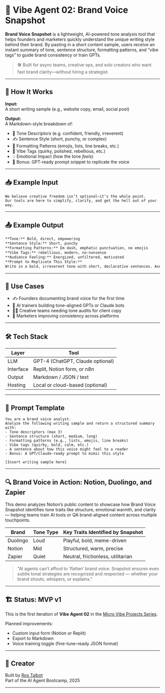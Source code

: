 # 🧠 Vibe Agent 02: Brand Voice Snapshot

**Brand Voice Snapshot** is a lightweight, AI-powered tone analysis tool that helps founders and marketers quickly understand the unique writing style behind their brand. By pasting in a short content sample, users receive an instant summary of tone, sentence structure, formatting patterns, and “vibe tags” to guide brand consistency or train GPTs.

> 🛠️ Built for async teams, creative ops, and solo creators who want fast brand clarity—without hiring a strategist.

---

## 🚀 How It Works

**Input:**  
A short writing sample (e.g., website copy, email, social post)

**Output:**  
A Markdown-style breakdown of:
- 🌟 Tone Descriptors (e.g. confident, friendly, irreverent)
- ✍️ Sentence Style (short, punchy, or complex)
- 🎨 Formatting Patterns (emojis, lists, line breaks, etc.)
- 🔖 Vibe Tags (quirky, polished, rebellious, etc.)
- 💡 Emotional Impact (how the tone *feels*)
- 🧹 Bonus: GPT-ready prompt snippet to replicate the voice

---

## 📥 Example Input

```
We believe creative freedom isn’t optional—it’s the whole point.
Our tools are here to simplify, clarify, and get the hell out of your way.
```

---

## 📤 Example Output

```markdown
**Tone:** Bold, direct, empowering  
**Sentence Style:** Short, punchy  
**Formatting Patterns:** Em dash, emphatic punctuation, no emojis  
**Vibe Tags:** rebellious, modern, no-nonsense  
**Audience Feeling:** Energized, unfiltered, motivated  
**Prompt to Replicate This Style:**  
Write in a bold, irreverent tone with short, declarative sentences. Avoid emojis. Emphasize personal freedom and cut through fluff.
```

---

## 🧪 Use Cases

- ✍️ Founders documenting brand voice for the first time  
- 🧠 AI trainers building tone-aligned GPTs or Claude bots  
- 🧑‍🎨 Creative teams needing tone audits for client copy  
- 📢 Marketers improving consistency across platforms

---

## 🛠 Tech Stack

| Layer        | Tool                           |
|--------------|----------------------------------|
| LLM          | GPT-4 (ChatGPT, Claude optional) |
| Interface    | Replit, Notion form, or n8n     |
| Output       | Markdown / JSON / text          |
| Hosting      | Local or cloud-based (optional) |

---

## 🧹 Prompt Template

```text
You are a brand voice analyst.  
Analyze the following writing sample and return a structured summary with:
- Tone descriptors (max 3)  
- Sentence structure (short, medium, long)  
- Formatting patterns (e.g., lists, emojis, line breaks)  
- Vibe tags (quirky, bold, calm, etc.)  
- A sentence about how this voice might feel to a reader  
- Bonus: A GPT/Claude-ready prompt to mimic this style

[Insert writing sample here]
```

---

## 🔍 Brand Voice in Action: Notion, Duolingo, and Zapier

This demo analyzes Notion’s public content to showcase how Brand Voice Snapshot identifies tone traits like structure, emotional warmth, and clarity — helping teams train AI tools or QA brand-aligned content across multiple touchpoints.

| Brand     | Tone Type | Key Traits Identified by Snapshot |
|-----------|-----------|-----------------------------------|
| Duolingo  | Loud      | Playful, bold, meme-driven        |
| Notion    | Mid       | Structured, warm, precise         |
| Zapier    | Quiet     | Neutral, frictionless, utilitarian|

> "AI agents can’t afford to ‘flatten’ brand voice. Snapshot ensures even subtle tonal strategies are recognized and respected — whether your brand shouts, whispers, or explains."

---

## 🏗 Status: MVP v1  
This is the first iteration of **Vibe Agent 02** in the [Micro Vibe Projects Series](https://github.com/RosTalbot).

Planned improvements:
- Custom input form (Notion or Replit)
- Export to Markdown
- Voice training toggle (fine-tune-ready JSON format)

---

## 👤 Creator  
Built by [Ros Talbot](https://github.com/RosTalbot)  
Part of the AI Agent Bootcamp, 2025

---
